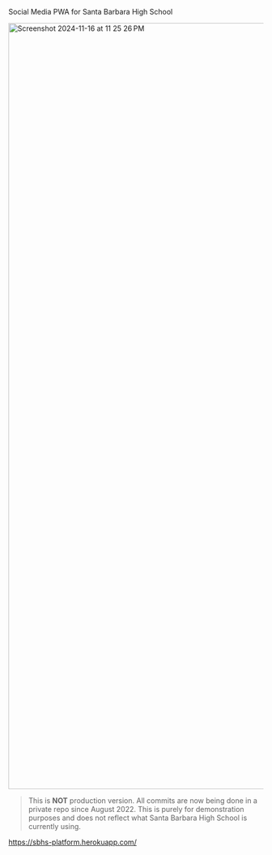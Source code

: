 Social Media PWA for Santa Barbara High School

<img width="1511" alt="Screenshot 2024-11-16 at 11 25 26 PM" src="https://github.com/user-attachments/assets/a47cf7d4-615b-4e2e-81bd-5d671ccaa0c5">

> This is **NOT** production version. All commits are now being done in a private repo since August 2022. This is purely for demonstration purposes and does not reflect what Santa Barbara High School is currently using.

https://sbhs-platform.herokuapp.com/


